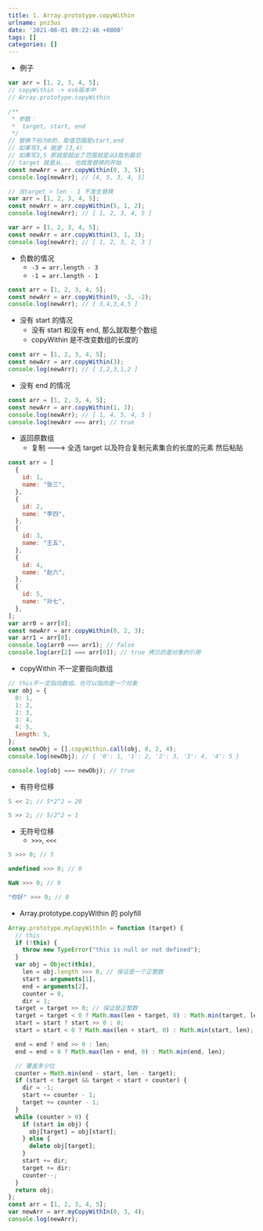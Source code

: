 ```yaml
---
title: 1. Array.prototype.copyWithin
urlname: pnz3us
date: '2021-08-01 09:22:46 +0800'
tags: []
categories: []
---
```


- 例子

```javascript
var arr = [1, 2, 3, 4, 5];
// copyWithin -> es6版本中
// Array.prototype.copyWithin

/**
 * 参数：
 *  target, start, end
 */
// 替换下标为0的，取值范围是start,end
// 如果写3,4 就是 [3,4)
// 如果写3,5 那就是超出了范围就是从3取到最后
// target 就是从... 也就是替换的开始
const newArr = arr.copyWithin(0, 3, 5);
console.log(newArr); // [4, 5, 3, 4, 5]
```

```javascript
// 当target > len - 1 不发生替换
var arr = [1, 2, 3, 4, 5];
const newArr = arr.copyWithin(5, 1, 2);
console.log(newArr); // [ 1, 2, 3, 4, 5 ]
```

```javascript
var arr = [1, 2, 3, 4, 5];
const newArr = arr.copyWithin(3, 1, 3);
console.log(newArr); // [ 1, 2, 3, 2, 3 ]
```

- 负数的情况
  - `-3 = arr.length - 3`
  - `-1 = arr.length - 1`

```javascript
const arr = [1, 2, 3, 4, 5];
const newArr = arr.copyWithin(0, -3, -2);
console.log(newArr); // [ 3,4,3,4,5 ]
```

- 没有 start 的情况
  - 没有 start 和没有 end, 那么就取整个数组
  - copyWithin 是不改变数组的长度的

```javascript
const arr = [1, 2, 3, 4, 5];
const newArr = arr.copyWithin(3);
console.log(newArr); // [ 1,2,3,1,2 ]
```

- 没有 end 的情况

```javascript
const arr = [1, 2, 3, 4, 5];
const newArr = arr.copyWithin(1, 3);
console.log(newArr); // [ 1, 4, 5, 4, 5 ]
console.log(newArr === arr); // true
```

- 返回原数组
  - 复制 ---> 全选 target 以及符合复制元素集合的长度的元素 然后粘贴

```javascript
const arr = [
  {
    id: 1,
    name: "张三",
  },
  {
    id: 2,
    name: "李四",
  },
  {
    id: 3,
    name: "王五",
  },
  {
    id: 4,
    name: "赵六",
  },
  {
    id: 5,
    name: "孙七",
  },
];
var arr0 = arr[0];
const newArr = arr.copyWithin(0, 2, 3);
var arr1 = arr[0];
console.log(arr0 === arr1); // false
console.log(arr[2] === arr[0]); // true 拷贝的是对象的引用
```

- copyWithin 不一定要指向数组

```javascript
// this不一定指向数组，也可以指向是一个对象
var obj = {
  0: 1,
  1: 2,
  2: 3,
  3: 4,
  4: 5,
  length: 5,
};
const newObj = [].copyWithin.call(obj, 0, 2, 4);
console.log(newObj); // { '0': 1, '1': 2, '2': 3, '3': 4, '4': 5 }

console.log(obj === newObj); // true
```

- 有符号位移

```javascript
5 << 2; // 5*2^2 = 20

5 >> 2; // 5/2^2 = 1
```

- 无符号位移
  - `>>>`, `<<<`

```javascript
5 >>> 0; // 5

undefined >>> 0; // 0

NaN >>> 0; // 0

"你好" >>> 0; // 0
```

- Array.prototype.copyWithin 的 polyfill

```javascript
Array.prototype.myCopyWithIn = function (target) {
  // this
  if (!this) {
    throw new TypeError("this is null or not defined");
  }
  var obj = Object(this),
    len = obj.length >>> 0, // 保证是一个正整数
    start = arguments[1],
    end = arguments[2],
    counter = 0,
    dir = 1;
  target = target >> 0; // 保证是正整数
  target = target < 0 ? Math.max(len + target, 0) : Math.min(target, len);
  start = start ? start >> 0 : 0;
  start = start < 0 ? Math.max(len + start, 0) : Math.min(start, len);

  end = end ? end >> 0 : len;
  end = end < 0 ? Math.max(len + end, 0) : Math.min(end, len);

  // 覆盖多少位
  counter = Math.min(end - start, len - target);
  if (start < target && target < start + counter) {
    dir = -1;
    start += counter - 1;
    target += counter - 1;
  }
  while (counter > 0) {
    if (start in obj) {
      obj[target] = obj[start];
    } else {
      delete obj[target];
    }
    start += dir;
    target += dir;
    counter--;
  }
  return obj;
};
const arr = [1, 2, 3, 4, 5];
var newArr = arr.myCopyWithIn(0, 3, 4);
console.log(newArr);
```
